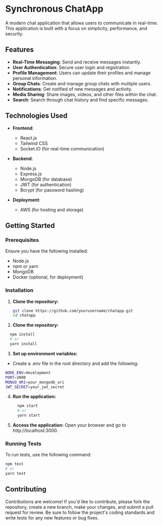 # Synchronous ChatApp

A modern chat application that allows users to communicate in real-time. This application is built with a focus on simplicity, performance, and security.

## Features

- **Real-Time Messaging**: Send and receive messages instantly.
- **User Authentication**: Secure user login and registration.
- **Profile Management**: Users can update their profiles and manage personal information.
- **Group Chats**: Create and manage group chats with multiple users.
- **Notifications**: Get notified of new messages and activity.
- **Media Sharing**: Share images, videos, and other files within the chat.
- **Search**: Search through chat history and find specific messages.

## Technologies Used

- **Frontend**: 
  - React.js
  - Tailwind CSS
  - Socket.IO (for real-time communication)
  
- **Backend**: 
  - Node.js
  - Express.js
  - MongoDB (for database)
  - JWT (for authentication)
  - Bcrypt (for password hashing)
  
- **Deployment**:
  - AWS (for hosting and storage)

## Getting Started

### Prerequisites

Ensure you have the following installed:

- Node.js
- npm or yarn
- MongoDB
- Docker (optional, for deployment)

### Installation

1. **Clone the repository:**
   ```bash
   git clone https://github.com/yourusername/chatapp.git
   cd chatapp
   ```

2. **Clone the repository:**
  ```bash
    npm install
    # or
    yarn install
  ```

3. **Set up environment variables:**
  - Create a .env file in the root directory and add the following:
  ```bash
  NODE_ENV=development
  PORT=3000
  MONGO_URI=your_mongodb_uri
  JWT_SECRET=your_jwt_secret
  ``` 
4. **Run the application:**
   ```bash
     npm start
     # or
     yarn start
   ```

6. **Access the application:**
   Open your browser and go to http://localhost:3000.
   
### Running Tests

To run tests, use the following command:

```bash
npm test
# or
yarn test
```
## Contributing

Contributions are welcome! If you'd like to contribute, please fork the repository, create a new branch, make your changes, and submit a pull request for review. Be sure to follow the project's coding standards and write tests for any new features or bug fixes.

